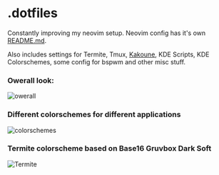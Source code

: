 # .dotfiles
Constantly improving my neovim setup.
Neovim config has it's own [README.md](https://github.com/andreyorst/dotfiles/tree/master/.config/nvim).

Also includes settings for Termite, Tmux, [Kakoune](https://github.com/andreyorst/dotfiles/tree/master/.config/kak), KDE Scripts, KDE Colorschemes, some config for bspwm and other misc stuff.

### Owerall look:
![owerall](https://user-images.githubusercontent.com/19470159/38469313-6b9e558e-3b5b-11e8-989f-807f000a1daa.png)

### Different colorschemes for different applications
![colorschemes](https://user-images.githubusercontent.com/19470159/38469373-5a671066-3b5c-11e8-8810-488c9e938ed2.png)

### Termite colorscheme based on Base16 Gruvbox Dark Soft
![Termite](https://user-images.githubusercontent.com/19470159/38469407-c927caa4-3b5c-11e8-8832-17a02992bf78.png)
